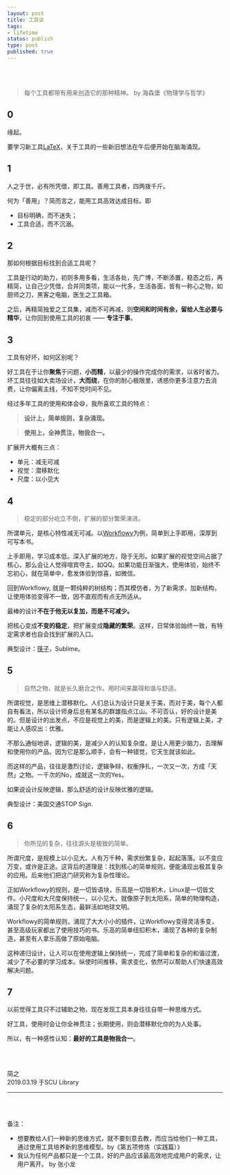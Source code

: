 ```yaml
--- 
layout: post
title: 工具谈
tags: 
- lifetime
status: publish
type: post
published: true
---
```


<br>
<br>


> 每个工具都带有用来创造它的那种精神。 by 海森堡《物理学与哲学》
	
## 0

缘起。

要学习新工具[LaTeX](https://www.wikiwand.com/en/LaTeX)，关于工具的一些新旧想法在午后便开始在脑海涌现。	
	
## 1

	
人之于世，必有所凭借，即工具。善用工具者，四两拨千斤。
	
何为「善用」？简而言之，能用工具高效达成目标。即
	
- 目标明确，而不迷失；
- 工具合适，而不沉溺。
	
## 2 

那如何根据目标找到合适工具呢？
	
工具是行动的助力，初则多用多看，生活各处，先广博，不断添置，稳态之后，再精简，让自己少凭借，合并同类项，能以一代多，生活各面，皆有一称心之物，如厨师之刀，黑客之电脑，医生之工具箱。

之后，再精简独爱之工具集，减而不可再减，则**空间和时间有余，留给人生必要与精华**，让你回到使用工具的初衷 —— **专注于事**。
	
## 3

	
工具有好坏，如何区别呢？
	
好工具在于让你**聚焦**于问题，**小而精**，以最少的操作完成你的需求，以省时省力。坏工具往往如大卖场设计，**大而绕**，在你的耐心极限里，诱惑你更多注意力去消费，让你偏离主线，不知不觉时间不见。
	
经过多年工具的使用和体会😄，我所喜欢工具的特点：
	
> **设计上，简单规则，复杂涌现。**

> **使用上，全神贯注，物我合一。**
		
扩展开大概有三点：
	
- 单元：减无可减
- 视觉：潜移默化
- 尺度：以小见大
	
## 4 
	
> 稳定的部分屹立不倒，扩展的部分繁荣演进。 
	
所谓单元，是核心特性减无可减。以[Workflowy](https://workflowy.com/demo/embed/)为例，简单到上手即用，深厚到可写本书。
	
上手即用，学习成本低。深入扩展的地方，隐于无形。如果扩展的视觉空间占据了核心，那么会让人觉得喧宾夺主，如QQ。如果功能日渐强大，使用体验，始终不忘初心，就在简单中，愈发体验到惊喜，如微信。
	
回到Workflowy, 就是一颗纯粹的树结构；而其模仿者，为了新需求，加新结构，让使用体验变得不一致，因不直观而有点无所适从。
	
最棒的设计**不在于他无以复加，而是不可减少。**
	
把核心变成**不变的稳定**，把扩展变成**隐藏的繁荣**。这样，日常体验始终一致，有特定需求者也自会找到扩展的入口。
	
典型设计：[筷子](https://zine.la/article/4b5444b8524c11e6be5052540d79d783/)，Sublime。
	
## 5
	
> 自然之物，就是长久磨合之作。用时间来赢得和谐与舒适。
	
所谓视觉，是思维上潜移默化。人们总认为设计只是关于美，而对于美，每个人都自有看法，所以设计师身后总有某名的群雄指点江山。不可否认，好的设计是美的。但是设计的出发点，不应是视觉上的美，而是逻辑上的美。只有逻辑上美，才能让人感叹出：优雅。
	
不那么通俗地讲，逻辑的美，是减少人的认知复杂度。是让人用更少脑力，去理解和使用你的产品。因为它是那么顺手，会有一种错觉，它天生就该如此。
	
而这样的产品，往往是激烈讨论，逻辑争辩，权衡挣扎，一次又一次，方成「天然」之物。一千次的No，成就这一次的Yes。
	
如果说设计反映逻辑，那么舒适的设计反映优雅的逻辑。
	
典型设计：美国交通STOP Sign.
	
## 6 

> 你所见的复杂，往往源头是极致的简单。
	
所谓尺度，是规模上以小见大。人有万千种，需求纷繁复杂，起起落落。以不变应万变，或许是正途。这背后的道理是：找到核心的简单规则，便能涌现出极其复杂的应用。后来他们把这门研究称为复杂性理论。
	
正如Workflowy的规则，是一切皆语块，乐高是一切皆积木，Linux是一切皆文件。小尺度和大尺度保持统一，以小见大。就像原子到太阳系，简单的物理构造，涌现了复杂的太阳系生态，最鲜活如地球文明。
	
Workflowy的简单规则，涌现了大大小小的插件，让Workflowy变得灵活多变，甚至高级玩家都出了使用技巧的书。乐高的简单纽扣积木，涌现了各种的复杂制造，甚至有人拿乐高做了原始电脑。
	
这种递归设计，让人可以在使用逻辑上保持统一，完成了简单和复杂的和谐过渡，减少了不必要的学习成本。纵使时间推移，需求变化，依然可以帮助人们快速高效解决问题。
	
## 7 

	
以前觉得工具只不过辅助之物，现在发现工具本身往往自带一种思维方式。
	
好工具，使用时会让你全神贯注；长期使用，则会潜移默化你的为人处事。
	
所以，有一种感性认知：**最好的工具是物我合一**。
	


<br>
<br>

简之           
2019.03.19 于SCU Library<br>




--- 

<br>
<br>

备注：

- 想要教给人们一种新的思维方式，就不要刻意去教，而应当给他们一种工具，通过使用工具培养新的思维模型。by《第五项修炼（实践篇）》
- 我认为任何产品都只是一个工具，好的产品应该最高效地完成用户的需求，让用户离开。 by 张小龙





